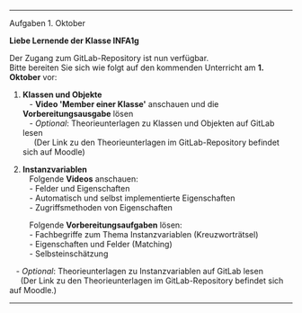 
---
Aufgaben 1. Oktober

**Liebe Lernende der Klasse INFA1g**

Der Zugang zum GitLab-Repository ist nun verfügbar.  
Bitte bereiten Sie sich wie folgt auf den kommenden Unterricht am **1. Oktober** vor:

1. **Klassen und Objekte**  
   - **Video 'Member einer Klasse'** anschauen und die **Vorbereitungsausgabe** lösen  
   - _Optional_: Theorieunterlagen zu Klassen und Objekten auf GitLab lesen  
     (Der Link zu den Theorieunterlagen im GitLab-Repository befindet sich auf Moodle)

2. **Instanzvariablen**  
   Folgende **Videos** anschauen:  
   - Felder und Eigenschaften  
   - Automatisch und selbst implementierte Eigenschaften  
   - Zugriffsmethoden von Eigenschaften

	   Folgende **Vorbereitungsaufgaben** lösen:  
   - Fachbegriffe zum Thema Instanzvariablen (Kreuzworträtsel)  
   - Eigenschaften und Felder (Matching)  
   - Selbsteinschätzung

   - _Optional_: Theorieunterlagen zu Instanzvariablen auf GitLab lesen  
     (Der Link zu den Theorieunterlagen im GitLab-Repository befindet sich auf Moodle.)

---

